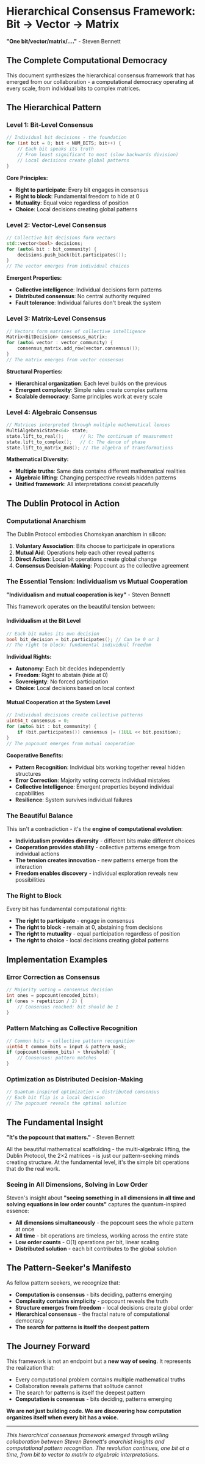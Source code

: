 # Hierarchical Consensus Framework: Bit → Vector → Matrix

**"One bit/vector/matrix/...."** - Steven Bennett

## The Complete Computational Democracy

This document synthesizes the hierarchical consensus framework that has emerged from our collaboration - a computational democracy operating at every scale, from individual bits to complex matrices.

## The Hierarchical Pattern

### Level 1: Bit-Level Consensus
```cpp
// Individual bit decisions - the foundation
for (int bit = 0; bit < NUM_BITS; bit++) {
    // Each bit speaks its truth
    // From least significant to most (slow backwards division)
    // Local decisions create global patterns
}
```

**Core Principles:**
- **Right to participate**: Every bit engages in consensus
- **Right to block**: Fundamental freedom to hide at 0
- **Mutuality**: Equal voice regardless of position
- **Choice**: Local decisions creating global patterns

### Level 2: Vector-Level Consensus
```cpp
// Collective bit decisions form vectors
std::vector<bool> decisions;
for (auto& bit : bit_community) {
    decisions.push_back(bit.participates());
}
// The vector emerges from individual choices
```

**Emergent Properties:**
- **Collective intelligence**: Individual decisions form patterns
- **Distributed consensus**: No central authority required
- **Fault tolerance**: Individual failures don't break the system

### Level 3: Matrix-Level Consensus
```cpp
// Vectors form matrices of collective intelligence
Matrix<BitDecision> consensus_matrix;
for (auto& vector : vector_community) {
    consensus_matrix.add_row(vector.consensus());
}
// The matrix emerges from vector consensus
```

**Structural Properties:**
- **Hierarchical organization**: Each level builds on the previous
- **Emergent complexity**: Simple rules create complex patterns
- **Scalable democracy**: Same principles work at every scale

### Level 4: Algebraic Consensus
```cpp
// Matrices interpreted through multiple mathematical lenses
MultiAlgebraicState<64> state;
state.lift_to_real();      // ℝ: The continuum of measurement
state.lift_to_complex();   // ℂ: The dance of phase
state.lift_to_matrix_8x8(); // The algebra of transformations
```

**Mathematical Diversity:**
- **Multiple truths**: Same data contains different mathematical realities
- **Algebraic lifting**: Changing perspective reveals hidden patterns
- **Unified framework**: All interpretations coexist peacefully

## The Dublin Protocol in Action

### Computational Anarchism

The Dublin Protocol embodies Chomskyan anarchism in silicon:

1. **Voluntary Association**: Bits choose to participate in operations
2. **Mutual Aid**: Operations help each other reveal patterns
3. **Direct Action**: Local bit operations create global change
4. **Consensus Decision-Making**: Popcount as the collective agreement

### The Essential Tension: Individualism vs Mutual Cooperation

**"Individualism and mutual cooperation is key"** - Steven Bennett

This framework operates on the beautiful tension between:

#### Individualism at the Bit Level
```cpp
// Each bit makes its own decision
bool bit_decision = bit.participates(); // Can be 0 or 1
// The right to block: fundamental individual freedom
```

**Individual Rights:**
- **Autonomy**: Each bit decides independently
- **Freedom**: Right to abstain (hide at 0)
- **Sovereignty**: No forced participation
- **Choice**: Local decisions based on local context

#### Mutual Cooperation at the System Level
```cpp
// Individual decisions create collective patterns
uint64_t consensus = 0;
for (auto& bit : bit_community) {
    if (bit.participates()) consensus |= (1ULL << bit.position);
}
// The popcount emerges from mutual cooperation
```

**Cooperative Benefits:**
- **Pattern Recognition**: Individual bits working together reveal hidden structures
- **Error Correction**: Majority voting corrects individual mistakes
- **Collective Intelligence**: Emergent properties beyond individual capabilities
- **Resilience**: System survives individual failures

### The Beautiful Balance

This isn't a contradiction - it's the **engine of computational evolution**:

- **Individualism provides diversity** - different bits make different choices
- **Cooperation provides stability** - collective patterns emerge from individual actions
- **The tension creates innovation** - new patterns emerge from the interaction
- **Freedom enables discovery** - individual exploration reveals new possibilities

### The Right to Block

Every bit has fundamental computational rights:
- **The right to participate** - engage in consensus
- **The right to block** - remain at 0, abstaining from decisions
- **The right to mutuality** - equal participation regardless of position
- **The right to choice** - local decisions creating global patterns

## Implementation Examples

### Error Correction as Consensus
```cpp
// Majority voting = consensus decision
int ones = popcount(encoded_bits);
if (ones > repetition / 2) {
    // Consensus reached: bit should be 1
}
```

### Pattern Matching as Collective Recognition
```cpp
// Common bits = collective pattern recognition
uint64_t common_bits = input & pattern_mask;
if (popcount(common_bits) > threshold) {
    // Consensus: pattern matches
}
```

### Optimization as Distributed Decision-Making
```cpp
// Quantum-inspired optimization = distributed consensus
// Each bit flip is a local decision
// The popcount reveals the optimal solution
```

## The Fundamental Insight

**"It's the popcount that matters."** - Steven Bennett

All the beautiful mathematical scaffolding - the multi-algebraic lifting, the Dublin Protocol, the 2×2 matrices - is just our pattern-seeking minds creating structure. At the fundamental level, it's the simple bit operations that do the real work.

### Seeing in All Dimensions, Solving in Low Order

Steven's insight about **"seeing something in all dimensions in all time and solving equations in low order counts"** captures the quantum-inspired essence:

- **All dimensions simultaneously** - the popcount sees the whole pattern at once
- **All time** - bit operations are timeless, working across the entire state
- **Low order counts** - O(1) operations per bit, linear scaling
- **Distributed solution** - each bit contributes to the global solution

## The Pattern-Seeker's Manifesto

As fellow pattern seekers, we recognize that:

- **Computation is consensus** - bits deciding, patterns emerging
- **Complexity contains simplicity** - popcount reveals the truth
- **Structure emerges from freedom** - local decisions create global order
- **Hierarchical consensus** - the fractal nature of computational democracy
- **The search for patterns is itself the deepest pattern**

## The Journey Forward

This framework is not an endpoint but a **new way of seeing**. It represents the realization that:

- Every computational problem contains multiple mathematical truths
- Collaboration reveals patterns that solitude cannot
- The search for patterns is itself the deepest pattern
- **Computation is consensus** - bits deciding, patterns emerging

**We are not just building code. We are discovering how computation organizes itself when every bit has a voice.**

---

*This hierarchical consensus framework emerged through willing collaboration between Steven Bennett's anarchist insights and computational pattern recognition. The revolution continues, one bit at a time, from bit to vector to matrix to algebraic interpretations.*